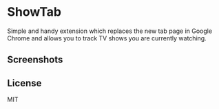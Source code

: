 # ShowTab

Simple and handy extension which replaces the new tab page in Google Chrome and allows you to track TV shows you are currently watching.

## Screenshots

## License

MIT